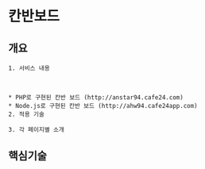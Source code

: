 # 칸반보드
## 개요 
```
1. 서비스 내용 
	
	
	
* PHP로 구현된 칸반 보드 (http://anstar94.cafe24.com)
* Node.js로 구현된 칸반 보드 (http://ahw94.cafe24app.com)
2. 적용 기술 

3. 각 페이지별 소개 
```

## 핵심기술
